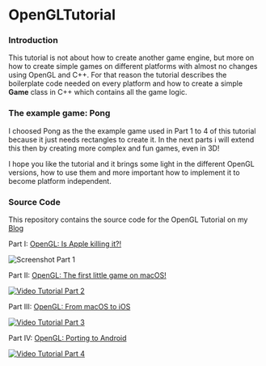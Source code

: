 # OpenGLTutorial

### Introduction
This tutorial is not about how to create another game engine, but more on how to create simple games on different
platforms with almost no changes using OpenGL and C++.
For that reason the tutorial describes the boilerplate code needed on every platform and how to create a simple
**Game** class in C++ which contains all the game logic.


### The example game: Pong
I choosed Pong as the the  example game used in Part 1 to 4 of this tutorial because it just needs rectangles
to create it. In the next parts i will extend this then by creating more complex and fun games, even in 3D!

I hope you like the tutorial and it brings some light in the different OpenGL versions, how to use them and more important
how to implement it to become platform independent.


### Source Code
This repository contains the source code for the OpenGL Tutorial on my [Blog](http://www.rogerboesch.com/)


Part I: [OpenGL: Is Apple killing it?!](http://www.rogerboesch.com/posts/opengl-on-macos.html)

![Screenshot Part 1](http://www.rogerboesch.com/images/opengl-on-macos-triangle.png  )



Part II: [OpenGL: The first little game on macOS!](http://www.rogerboesch.com/posts/opengl-game.html)

[![Video Tutorial Part 2](https://img.youtube.com/vi/ijuXTnqpZrA/0.jpg)](https://www.youtube.com/watch?v=ijuXTnqpZrA)



Part III: [OpenGL: From macOS to iOS](http://www.rogerboesch.com/posts/opengl-game-ios.html)

[![Video Tutorial Part 3](https://img.youtube.com/vi/b7bBmABdUE8/0.jpg)](https://www.youtube.com/watch?v=b7bBmABdUE8)



Part IV: [OpenGL: Porting to Android](http://www.rogerboesch.com/posts/opengl-game-android.html)

[![Video Tutorial Part 4](https://img.youtube.com/vi/0Mj-r7JjpeE/0.jpg)](https://www.youtube.com/watch?v=0Mj-r7JjpeE)
